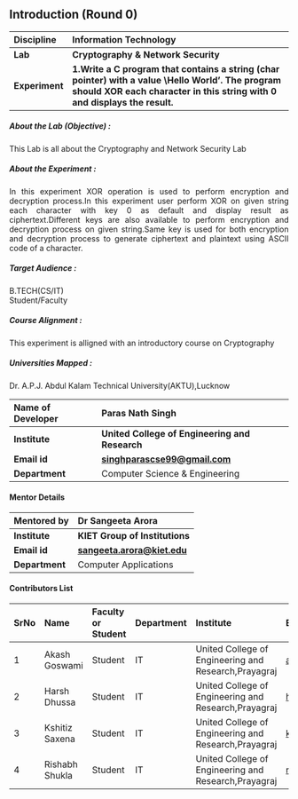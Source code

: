 ## Introduction (Round 0)
<b>Discipline | <b>Information Technology
:--|:--|
<b> Lab | <b> Cryptography & Network Security
<b> Experiment|     <b> 1.Write a C program that contains a string (char pointer) with a value \Hello World’. The program should XOR each character in this string with 0 and displays the result.

<h5> About the Lab (Objective) : </h5>

This Lab is all about the Cryptography and Network Security Lab

<h5> About the Experiment : </h5>
<div align="justify">
In this experiment XOR operation is used to perform encryption and decryption process.In this experiment user perform XOR on given string each character with key 0 as default and display result as ciphertext.Different keys are also available to perform encryption and decryption process on given string.Same key is used for both encryption and decryption process to generate ciphertext and plaintext using ASCII code of a character.</div>

<h5> Target Audience : </h5>

B.TECH(CS/IT)</br> Student/Faculty

<h5> Course Alignment : </h5>

This experiment is alligned with an introductory course on Cryptography

<h5> Universities Mapped : </h5>

Dr. A.P.J. Abdul Kalam Technical University(AKTU),Lucknow

<b>Name of Developer | <b> Paras Nath Singh
:--|:--|
<b> Institute | <b> United College of Engineering and Research
<b> Email id|     <b> singhparascse99@gmail.com
<b> Department | Computer Science & Engineering

#### Mentor Details

<b>Mentored by | <b> Dr Sangeeta Arora
:--|:--|
<b> Institute | <b> KIET Group of Institutions
<b> Email id|   <b> sangeeta.arora@kiet.edu
<b> Department | Computer Applications

#### Contributors List

SrNo | Name | Faculty or Student | Department| Institute | Email id
:--|:--|:--|:--|:--|:--|
1 | Akash Goswami| Student | IT | United College of Engineering and Research,Prayagraj| ag28796@gmail.com
2 | Harsh Dhussa | Student |  IT | United College of Engineering and Research,Prayagraj |harshdhussa@gmail.com
3 | Kshitiz Saxena | Student |  IT | United College of Engineering and Research,Prayagraj |kshitizspn2000@gmail.com
4 | Rishabh Shukla | Student |  IT |United College of Engineering and Research,Prayagraj |rishabhshukla321@gmail.com


